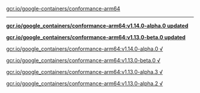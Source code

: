 [gcr.io/google-containers/conformance-arm64](https://hub.docker.com/r/sqeven/conformance-arm64/tags/) 

----
**[gcr.io/google_containers/conformance-arm64:v1.14.0-alpha.0 updated](https://hub.docker.com/r/sqeven/conformance-arm64/tags/)**

**[gcr.io/google_containers/conformance-arm64:v1.13.0-beta.0 updated](https://hub.docker.com/r/sqeven/conformance-arm64/tags/)**

[gcr.io/google_containers/conformance-arm64:v1.14.0-alpha.0 √](https://hub.docker.com/r/sqeven/conformance-arm64/tags/)

[gcr.io/google_containers/conformance-arm64:v1.13.0-beta.0 √](https://hub.docker.com/r/sqeven/conformance-arm64/tags/)

[gcr.io/google_containers/conformance-arm64:v1.13.0-alpha.3 √](https://hub.docker.com/r/sqeven/conformance-arm64/tags/)

[gcr.io/google_containers/conformance-arm64:v1.13.0-alpha.2 √](https://hub.docker.com/r/sqeven/conformance-arm64/tags/)

